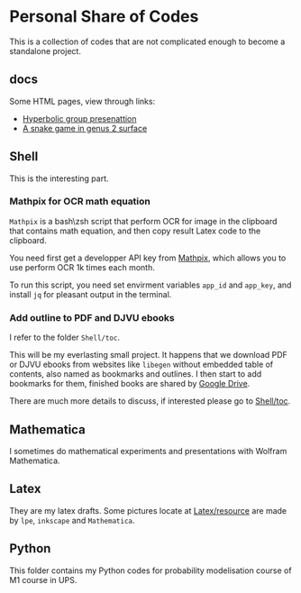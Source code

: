 # Personal Share of Codes

This is a collection of codes that are not complicated enough to become a standalone project.

## docs

Some HTML pages, view through links:
- [Hyperbolic group presenattion](https://jingmatrix.github.io/Code/HyperbolicGroup/index.html)
- [A snake game in genus 2 surface](https://jingmatrix.github.io/Code/h2snake/index.html)

## Shell

This is the interesting part.

### Mathpix for OCR math equation

`Mathpix` is a bash\zsh script that perform OCR for image in the clipboard that contains math equation, and then copy result Latex code to the clipboard.

You need first get a developper API key from [Mathpix](https://accounts.mathpix.com/login?return_to=%2Focr-api), which allows you to use perform OCR 1k times each month.

To run this script, you need set envirment variables `app_id` and `app_key`, and install `jq` for pleasant output in the terminal.

### Add outline to PDF and DJVU ebooks

I refer to the folder `Shell/toc`.

This will be my everlasting small project. It happens that we download PDF or DJVU ebooks from websites like `libegen` without embedded table of contents, also named as bookmarks and outlines. I then start to add bookmarks for them, finished books are shared by [Google Drive](https://drive.google.com/drive/folders/1O279emuW9Z1LGmQ94fbRYfjZoxT8bpwU?usp=sharing).

There are much more details to discuss, if interested please go to [Shell/toc](Shell/toc). 

## Mathematica

I sometimes do mathematical experiments and presentations with Wolfram Mathematica.

## Latex

They are my latex drafts. Some pictures locate at [Latex/resource](Latex/resource) are made by `lpe`, `inkscape` and `Mathematica`.

## Python

This folder contains my Python codes for probability modelisation course of M1 course in UPS.
